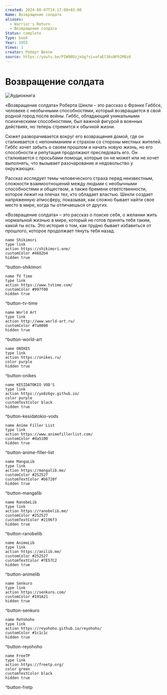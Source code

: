 ```yaml
---
created: 2024-08-07T14:17:09+03:00
Name: Возвращение солдата
aliases:
  - Warrior's Return
  - Возвращение солдата
Status: complete
Type: book
Year: 1955
Views: 1
creator: Роберт Шекли
source: https://youtu.be/PIW90DzjkGg?si=afaEl56sNFh2M8z6
---
```


# Возвращение солдата

![Аудиокнига](https://youtu.be/PIW90DzjkGg?si=afaEl56sNFh2M8z6)

«Возвращение солдата» Роберта Шекли – это рассказ о Фрэнке Гиббсе, человеке с необычными способностями, который возвращается в свой родной город после войны. Гиббс, обладающий уникальными психическими способностями, был важной фигурой в военных действиях, но теперь стремится к обычной жизни.

Сюжет разворачивается вокруг его возвращения домой, где он сталкивается с непониманием и страхом со стороны местных жителей. Гиббс хочет забыть о своем прошлом и начать новую жизнь, но его способности и репутация продолжают преследовать его. Он сталкивается с просьбами помощи, которые он не может или не хочет выполнять, что вызывает разочарование и недовольство у окружающих.

Рассказ исследует темы человеческого страха перед неизвестным, сложности взаимоотношений между людьми с необычными способностями и обществом, а также бремени ответственности, которое лежит на плечах тех, кто обладает властью. Шекли создает напряженную атмосферу, показывая, как сложно бывает найти свое место в мире, когда ты отличаешься от других.

«Возвращение солдата» – это рассказ о поиске себя, о желании жить нормальной жизнью в мире, который не готов принять тебя таким, какой ты есть. Это история о том, как трудно бывает избавиться от прошлого, которое продолжает тянуть тебя назад.

```button
name Shikimori
type link
action https://shikimori.one/
customColor #4682b4
hidden true
```
^button-shikimori

```button
name TV Time
type link
action https://www.tvtime.com/
customColor #997f00
hidden true
```
^button-tv-time

```button
name World Art
type link
action http://www.world-art.ru/
customColor #7a0000
hidden true
```
^button-world-art

```button
name ONIKES
type link
action https://onikes.ru/
color purple
hidden true
```
^button-onikes

```button
name KESIDATOKIO VOD'S
type link
action https://yo8z6gv.github.io/
color purple
customTextColor black
hidden true
```
^button-kesidatokio-vods

```button
name Anime Filler List
type link
action https://www.animefillerlist.com/
customColor #da5100
hidden true
```
^button-anime-filler-list

```button
name MangaLib
type link
action https://mangalib.me/
customColor #252527
customTextColor #b6720f
hidden true
```
^button-mangalib

```button
name RanobeLib
type link
action https://ranobelib.me/
customColor #252527
customTextColor #2196f3
hidden true
```
^button-ranobelib

```button
name AnimeLib
type link
action https://anilib.me/
customColor #252527
customTextColor #7E57C2
hidden true
```
^button-animelib

```button
name Senkuro
type link
action https://senkuro.com/
customColor #191A21
hidden true
```
^button-senkuro

```button
name ReYohoho
type link
action https://reyohoho.github.io/reyohoho/
customColor #1c1c1c
hidden true
```
^button-reyohoho

```button
name FreeTP
type link
action https://freetp.org/
color green
customTextColor black
hidden true
```
^button-fretp
